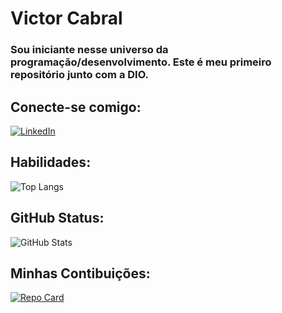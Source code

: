 # Victor Cabral
### Sou iniciante nesse universo da programação/desenvolvimento. Este é meu primeiro repositório junto com a DIO.

## Conecte-se comigo:
[![LinkedIn](https://img.shields.io/badge/LinkedIn-000?style=for-the-badge&logo=linkedin&logoColor=0E76A8)](https://www.linkedin.com/in/victorsouzacabral/)

## Habilidades:
![Top Langs](https://github-readme-stats-git-masterrstaa-rickstaa.vercel.app/api/top-langs/?username=vectorcabral&layout=compact&bg_color=000&border_color=30A3DC&title_color=E94D5F&text_color=FFF)

## GitHub Status:
![GitHub Stats](https://github-readme-stats.vercel.app/api?username=vectorcabral&theme=transparent&bg_color=000&border_color=30A3DC&show_icons=true&icon_color=30A3DC&title_color=E94D5F&text_color=FFF)

## Minhas Contibuições:
[![Repo Card](https://github-readme-stats.vercel.app/api/pin/?username=vectorcabral&repo=dio-lab-open-source&bg_color=000&border_color=30A3DC&show_icons=true&icon_color=30A3DC&title_color=E94D5F&text_color=FFF)](https://github.com/vectorcabraldio-lab-open-source)
